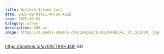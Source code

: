 ```yaml
---
title: Kitchen Island Cart
date: 2025-09-01T11:40:56.422Z
tags: 2025-09-01
Category: other
description: 109.xx
image: https://m.media-amazon.com/images/I/81yI9XHEiXL._AC_SL1500_.jpg
---
```

https://amzlink.to/az0XETKKHJ3tF
AD
